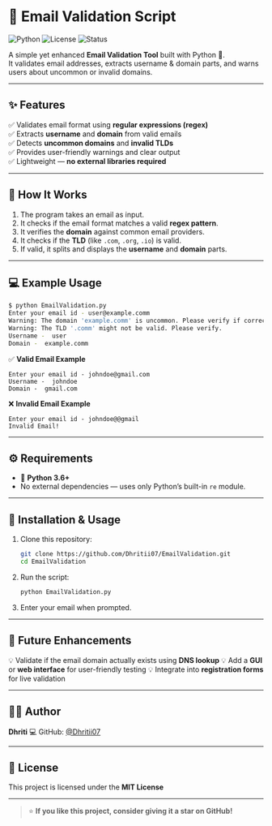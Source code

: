# 📧 Email Validation Script  

![Python](https://img.shields.io/badge/Python-3.6%2B-blue?logo=python&logoColor=white)
![License](https://img.shields.io/badge/License-MIT-green)
![Status](https://img.shields.io/badge/Status-Stable-success)

A simple yet enhanced **Email Validation Tool** built with Python 🐍.  
It validates email addresses, extracts username & domain parts, and warns users about uncommon or invalid domains.

---

## ✨ Features  

✅ Validates email format using **regular expressions (regex)**  
✅ Extracts **username** and **domain** from valid emails  
✅ Detects **uncommon domains** and **invalid TLDs**  
✅ Provides user-friendly warnings and clear output  
✅ Lightweight — **no external libraries required**

---

## 🧠 How It Works  

1. The program takes an email as input.  
2. It checks if the email format matches a valid **regex pattern**.  
3. It verifies the **domain** against common email providers.  
4. It checks if the **TLD** (like `.com`, `.org`, `.io`) is valid.  
5. If valid, it splits and displays the **username** and **domain** parts.

---

## 💻 Example Usage  

```bash
$ python EmailValidation.py
Enter your email id - user@example.comm
Warning: The domain 'example.comm' is uncommon. Please verify if correct.
Warning: The TLD '.comm' might not be valid. Please verify.
Username -  user
Domain -  example.comm
````

✅ **Valid Email Example**

```
Enter your email id - johndoe@gmail.com
Username -  johndoe
Domain -  gmail.com
```

❌ **Invalid Email Example**

```
Enter your email id - johndoe@@gmail
Invalid Email!
```

---

## ⚙️ Requirements

* 🐍 **Python 3.6+**
* No external dependencies — uses only Python’s built-in `re` module.

---

## 🚀 Installation & Usage

1. Clone this repository:

   ```bash
   git clone https://github.com/Dhritii07/EmailValidation.git
   cd EmailValidation
   ```
2. Run the script:

   ```bash
   python EmailValidation.py
   ```
3. Enter your email when prompted.

---

## 🔮 Future Enhancements

💡 Validate if the email domain actually exists using **DNS lookup**
💡 Add a **GUI** or **web interface** for user-friendly testing
💡 Integrate into **registration forms** for live validation

---

## 🧑‍💻 Author

**Dhriti**
💻 GitHub: [@Dhritii07](https://github.com/Dhritii07)

---

## 🪪 License

This project is licensed under the **MIT License**

---

> ⭐ **If you like this project, consider giving it a star on GitHub!**


